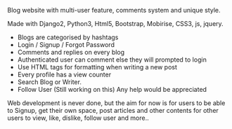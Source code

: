 
Blog website with multi-user feature, comments system and unique style.

Made with Django2, Python3, Html5, Bootstrap, Mobirise, CSS3, js, jquery.



- Blogs are categorised by hashtags
- Login / Signup / Forgot Password
- Comments and replies on every blog
- Authenticated user can comment else they will prompted to login
- Use HTML tags for formatting when writing a new post
- Every profile has a view counter
- Search Blog or Writer.
- Follow User (Still working on this) Any help would be appreciated


Web development is never done, but the aim for now is for users to be able to Signup, get their own space, post articles and other contents for other users to view, like, dislike, follow user and more..
